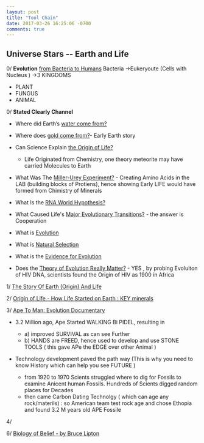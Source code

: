```yaml
---
layout: post
title: "Tool Chain"
date: 2017-03-26 16:25:06 -0700
comments: true
---
```


## Universe Stars -- Earth and Life


0/ **Evolution** [from Bacteria to Humans](https://youtu.be/Ew-6WuTo1Is)
Bacteria ->Eukeryoute (Cells with Nucleus ) ->3 KINGDOMS
  + PLANT
  + FUNGUS
  + ANIMAL

0/ **Stated Clearly Channel**
  + Where did Earth’s [water come from?](https://www.youtube.com/watch?v=RwtO04EXgUE)
  + Where does [gold come from?](https://www.youtube.com/watch?v=jf_4z4AKwJg)- Early Earth story
  + Can Science Explain [the Origin of Life?](https://www.youtube.com/watch?v=fgQLyqWaCbA)
      + Life Originated from Chemistry, one theory meteorite may have carried Molecules to Earth
  + What Was The [Miller-Urey Experiment?](https://www.youtube.com/watch?v=NNijmxsKGbc) - Creating Amino Acids in the LAB (building blocks of Protiens), hence showing Early LIFE would have formed from Chimistry of Minerals
  + What Is the [RNA World Hypothesis?](https://www.youtube.com/watch?v=K1xnYFCZ9Yg)
  + What Caused Life's [Major Evolutionary Transitions?](https://www.youtube.com/watch?v=VUfNEHl44hc) - the answer is Cooperation
   
  + What is [Evolution](https://www.youtube.com/watch?v=GhHOjC4oxh8)
  + What is [Natural Selection](https://www.youtube.com/watch?v=0SCjhI86grU)
  + What is the [Evidence for Evolution](https://youtu.be/lIEoO5KdPvg)
  + Does the [Theory of Evolution Really Matter?](https://www.youtube.com/watch?v=hqepQGOYKZ0) - YES , by probing Evoluiton of HIV DNA, scientists found the Origin of HIV as 1900 in Africa
  
 
    
1/  [The Story Of Earth (Origin) And Life](https://www.youtube.com/watch?v=57merteLsBc&t=75s)

2/ [Origin of Life - How Life Started on Earth : KEY minerals](https://www.youtube.com/watch?v=xyhZcEY5PCQ&list=PLWQMRGdIhqcUocBkjPqqccqq-qPJdGrSk&index=2&t=47s)

3/ [Ape To Man: Evolution Documentary](https://www.youtube.com/watch?v=5sMqFivWTmk) 
+ 3.2 Million ago, Ape Started WALKING Bi PIDEL, resulting in 
  + a) improved SURVIVAL as can see Further 
  + b) HANDS are FREED, hence used to develop and use STONE TOOLS ( this gave APe the EDGE over other Animal )
  
+ Technology development paved the path way (This is why you need to know History which can help you see FUTURE )
  + from 1920 to 1970 Scients struggled where to dig for Fossils to examine Anicent human Fossils. Hundreds of Scients digged random places for Decades
  + then came Carbon Dating Technolgy ( which can age any rock/materils) : so American team test rock age and chose Ethopia and found 3.2 M years old APE Fossile  


4/ 


6/ [Biology of Belief - by Bruce Lipton](https://www.youtube.com/watch?v=jjj0xVM4x1I)
